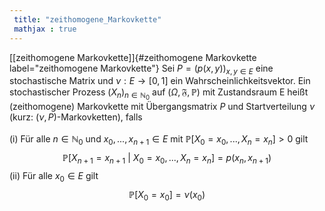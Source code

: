 ```yaml
---
 title: "zeithomogene_Markovkette"
 mathjax : true
---
```

[\[zeithomogene Markovkette\]]{#zeithomogene Markovkette
label="zeithomogene Markovkette"} Sei $P =(p(x,y))_{x,y \in E}$ eine
stochastische Matrix und $\nu: E \to [0,1]$ ein
Wahrscheinlichkeitsvektor. Ein stochastischer Prozess
$(X_{n})_{n \in \mathbb{N}_{0}}$ auf
$(\Omega, \mathfrak{F}, \mathbb{P})$ mit Zustandsraum E heißt
(zeithomogene) Markovkette mit Übergangsmatrix $P$ und Startverteilung
$\nu$ (kurz: $(\nu,P)$-Markovketten), falls\
\
(i) Für alle $n \in \mathbb{N}_{0}$ und $x_{0},...,x_{n+1} \in E$ mit
$\mathbb{P}[X_{0} = x_{0},...,X_{n} = x_{n}]>0$ gilt
$$\mathbb{P}[X_{n+1} = x_{n+1} \: | \: X_{0} = x_{0},...,X_{n} = x_{n}] = p(x_{n},x_{n+1})$$
(ii) Für alle $x_{0} \in E$ gilt
$$\mathbb{P}[X_{0} = x_{0}]  = \nu(x_{0})$$
